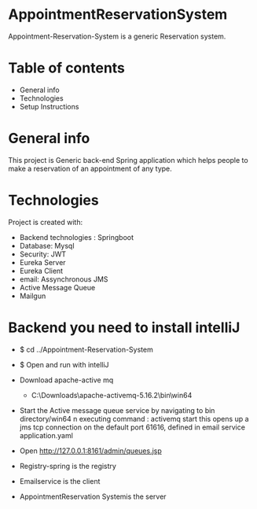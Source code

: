 # AppointmentReservationSystem
Appointment-Reservation-System is a generic Reservation system. 

# Table of contents
* General info
* Technologies
* Setup Instructions 

# General info
This project is Generic back-end Spring application which helps people to make a reservation of an appointment of any type.
# Technologies  
Project is created with:

  * Backend technologies : Springboot
  * Database: Mysql
  * Security: JWT
  * Eureka Server
  * Eureka Client
  * email: Assynchronous JMS
  * Active Message Queue
  * Mailgun

# Backend you need to install intelliJ
  * $ cd ../Appointment-Reservation-System 
  * $ Open and run with intelliJ

  * Download apache-active mq

     * C:\Downloads\apache-activemq-5.16.2\bin\win64

  * Start the Active message queue service by navigating to bin directory/win64 n executing command : activemq start
    this opens up a jms tcp connection on the default port 61616, defined in email service application.yaml

  * Open http://127.0.0.1:8161/admin/queues.jsp
      
  * Registry-spring is the registry

  * Emailservice is the client

  * AppointmentReservation Systemis the server 



